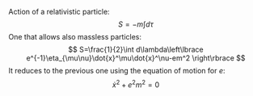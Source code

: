 Action of a relativistic particle:
$$
S=-m\int d\tau
$$
One that allows also massless particles:
$$
S=\frac{1}{2}\int d\lambda\left\lbrace 
e^{-1}\eta_{\mu\nu}\dot{x}^\mu\dot{x}^\nu-em^2
\right\rbrace
$$
It reduces to the previous one using the equation of motion for $e$:
$$
\dot{x}^2+e^2m^2=0
$$
